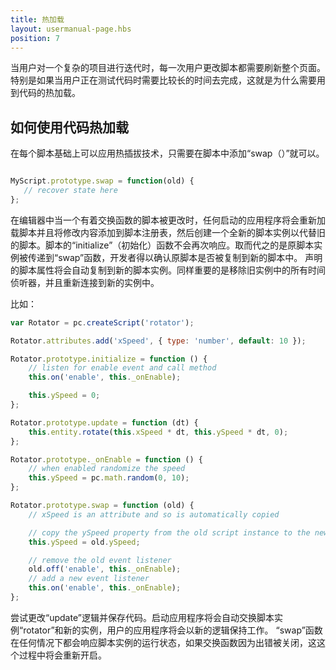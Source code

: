 ```yaml
---
title: 热加载
layout: usermanual-page.hbs
position: 7
---
```


当用户对一个复杂的项目进行迭代时，每一次用户更改脚本都需要刷新整个页面。特别是如果当用户正在测试代码时需要比较长的时间去完成，这就是为什么需要用到代码的热加载。

## 如何使用代码热加载

在每个脚本基础上可以应用热插拔技术，只需要在脚本中添加“swap（）”就可以。

```javascript

MyScript.prototype.swap = function(old) {
   // recover state here
};
```

在编辑器中当一个有着交换函数的脚本被更改时，任何启动的应用程序将会重新加载脚本并且将修改内容添加到脚本注册表，然后创建一个全新的脚本实例以代替旧的脚本。脚本的“initialize”（初始化）函数不会再次响应。取而代之的是原脚本实例被传递到“swap”函数，开发者得以确认原脚本是否被复制到新的脚本中。 声明的脚本属性将会自动复制到新的脚本实例。同样重要的是移除旧实例中的所有时间侦听器，并且重新连接到新的实例中。

比如：

```javascript
var Rotator = pc.createScript('rotator');

Rotator.attributes.add('xSpeed', { type: 'number', default: 10 });

Rotator.prototype.initialize = function () {
    // listen for enable event and call method
    this.on('enable', this._onEnable);

    this.ySpeed = 0;
};

Rotator.prototype.update = function (dt) {
    this.entity.rotate(this.xSpeed * dt, this.ySpeed * dt, 0);
};

Rotator.prototype._onEnable = function () {
    // when enabled randomize the speed
    this.ySpeed = pc.math.random(0, 10);
};

Rotator.prototype.swap = function (old) {
    // xSpeed is an attribute and so is automatically copied

    // copy the ySpeed property from the old script instance to the new one
    this.ySpeed = old.ySpeed;

    // remove the old event listener
    old.off('enable', this._onEnable);
    // add a new event listener
    this.on('enable', this._onEnable);
};
```

尝试更改“update”逻辑并保存代码。启动应用程序将会自动交换脚本实例“rotator”和新的实例，用户的应用程序将会以新的逻辑保持工作。
“swap”函数在任何情况下都会响应脚本实例的运行状态，如果交换函数因为出错被关闭，这这个过程中将会重新开启。

